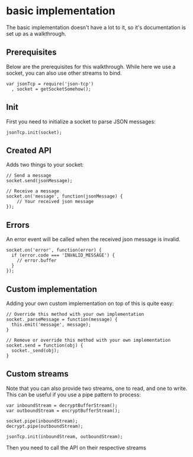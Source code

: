 # basic implementation

The basic implementation doesn't have a lot to it, so it's documentation is set
up as a walkthrough.

## Prerequisites

Below are the prerequisites for this walkthrough. While here we use a socket,
you can also use other streams to bind.

    var jsonTcp = require('json-tcp')
      , socket = getSocketSomehow();

## Init

First you need to initialize a socket to parse JSON messages:

    jsonTcp.init(socket);

## Created API

Adds two things to your socket:

    // Send a message
    socket.send(jsonMessage);

    // Receive a message
    socket.on('message', function(jsonMessage) {
        // Your received json message
    });

## Errors

An error event will be called when the received json message is invalid.

    socket.on('error', function(error) {
      if (error.code === 'INVALID_MESSAGE') {
        // error.buffer
      }
    });

## Custom implementation

Adding your own custom implementation on top of this is quite easy:

    // Override this method with your own implementation
    socket._parseMessage = function(message) {
      this.emit('message', message);
    }

    // Remove or override this method with your own implementation
    socket.send = function(obj) {
      socket._send(obj);
    }

## Custom streams

Note that you can also provide two streams, one to read, and one to write. This
can be useful if you use a pipe pattern to process:

    var inboundStream = decryptBufferStream();
    var outboundStream = encryptBufferStream();

    socket.pipe(inboundStream);
    decrypt.pipe(outboundStream);

    jsonTcp.init(inboundStream, outboundStream);

Then you need to call the API on their respective streams
